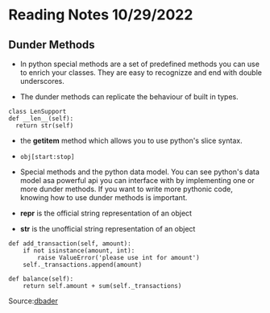 # Reading Notes 10/29/2022

## Dunder Methods

- In python special methods are a set of predefined methods you can use to enrich your classes. They are easy to recognizze and end with double underscores.

- The dunder methods can replicate the behaviour of built in types. 

```Example
class LenSupport
def __len__(self):
  return str(self)
```

- the __getitem__ method which allows you to use python's slice syntax.
- ```obj[start:stop]```

- Special methods and the python data model. You can see python's data model asa powerful api you can interface with by implementing one or more dunder methods. If you want to write more pythonic code, knowing how to use dunder methods is important.

- __repr__ is the official string representation of an object

- __str__ is the unofficial string representation of an object

```EX: A method which iterates and adds transactions
def add_transaction(self, amount):
    if not isinstance(amount, int):
        raise ValueError('please use int for amount')
    self._transactions.append(amount)
```

```  EX2:
def balance(self):
    return self.amount + sum(self._transactions)
```

Source:[dbader](https://dbader.org/blog/python-dunder-methods)
